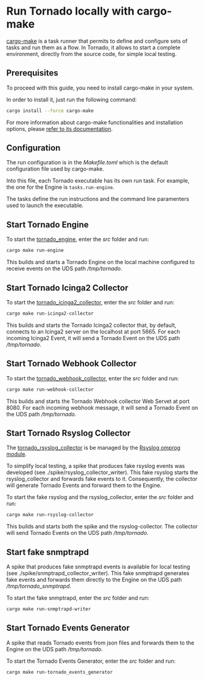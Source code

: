 # Run Tornado locally with cargo-make

[cargo-make](https://github.com/sagiegurari/cargo-make) is a task runner that permits to define
and configure sets of tasks and run them as a flow. In Tornado, it allows to start a complete
environment, directly from the source code, for simple local testing.


## Prerequisites
To proceed with this guide, you need to install cargo-make in your system.

In order to install it, just run the following command:
```bash
cargo install --force cargo-make
```

For more information about cargo-make functionalities and installation options, please
[refer to its documentation](https://github.com/sagiegurari/cargo-make).

## Configuration
The run configuration is in the _Makefile.toml_ which is the default configuration
file used by cargo-make.

Into this file, each Tornado executable has its own run task.
For example, the one for the Engine is `tasks.run-engine`.

The tasks define the run instructions and the command line paramenters used
to launch the executable.


## Start Tornado Engine
To start the [tornado_engine](tornado/engine/README.md), enter the _src_ folder and run:

```bash
cargo make run-engine
```

This builds and starts a Tornado Engine on the local machine configured to receive events
on the UDS path _/tmp/tornado_.


## Start Tornado Icinga2 Collector
To start the [tornado_icinga2_collector](tornado/icinga2_collector/README.md),
enter the _src_ folder and run:

```bash
cargo make run-icinga2-collector
```

This builds and starts the Tornado Icinga2 collector that, by default, connects to an Icinga2 server
on the localhost at port 5665.
For each incoming Icinga2 Event, it will send a Tornado Event on the UDS path _/tmp/tornado_.


## Start Tornado Webhook Collector
To start the [tornado_webhook_collector](tornado/webhook_collector/README.md),
enter the _src_ folder and run:

```bash
cargo make run-webhook-collector
```

This builds and starts the Tornado Webhook collector Web Servet at port 8080.
For each incoming webhook message, it will send a Tornado Event on the UDS path _/tmp/tornado_.


## Start Tornado Rsyslog Collector
The [tornado_rsyslog_collector](tornado/rsyslog_collector/README.md)
is be managed by the
[Rsyslog omprog module](https://www.rsyslog.com/v8-stable/configuration/modules/omprog.html).

To simplify local testing, a spike that produces fake rsyslog events was developed
(see ./spike/rsyslog_collector_writer). This fake rsyslog starts the
rsyslog_collector and forwards fake events to it. Consequently, the
collector will generate Tornado Events and forward them to the Engine.

To start the fake rsyslog and the rsyslog_collector, enter the _src_ folder and run:

```bash
cargo make run-rsyslog-collector
```

This builds and starts both the spike and the rsyslog-collector.
The collector will send Tornado Events on the UDS path _/tmp/tornado_.


## Start fake snmptrapd
A spike that produces fake snmptrapd events is available for local testing
(see ./spike/snmptrapd_collector_writer). This fake snmptrapd
generates fake events and forwards them directly to the Engine
on the UDS path _/tmp/tornado_snmptrapd_.

To start the fake snmptrapd, enter the _src_ folder and run:

```bash
cargo make run-snmptrapd-writer
```


## Start Tornado Events Generator
A spike that reads Tornado events from json files
and forwards them to the Engine on the UDS path _/tmp/tornado_.

To start the Tornado Events Generator, enter the _src_ folder and run:

```bash
cargo make run-tornado_events_generator
```
